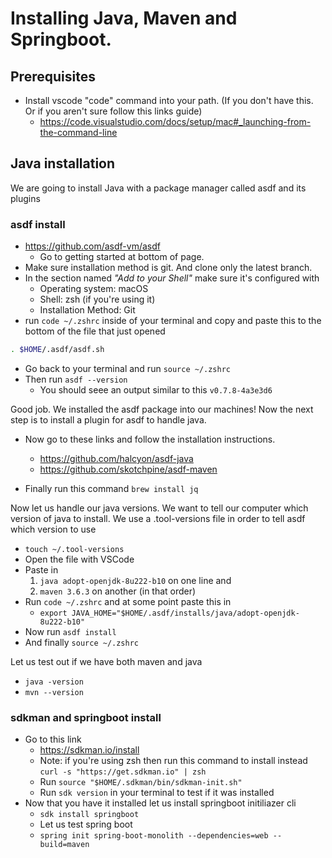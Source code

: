 # Installing Java, Maven and Springboot.

## Prerequisites
* Install vscode "code" command into your path. (If you don't have this. Or if you aren't sure follow this links guide)
    * https://code.visualstudio.com/docs/setup/mac#_launching-from-the-command-line

## Java installation
We are going to install Java with a package manager called asdf and its plugins

### asdf install
* https://github.com/asdf-vm/asdf
    * Go to getting started at bottom of page.
* Make sure installation method is git. And clone only the latest branch.
* In the section named *_"Add to your Shell"_* make sure it's configured with
    * Operating system: macOS
    * Shell: zsh (if you're using it)
    * Installation Method: Git
* run ```code ~/.zshrc``` inside of your terminal and copy and paste this to the bottom of the file that just opened
```zsh
. $HOME/.asdf/asdf.sh
```
* Go back to your terminal and run ```source ~/.zshrc```
* Then run ```asdf --version```
    * You should seee an output similar to this ```v0.7.8-4a3e3d6```

Good job. We installed the asdf package into our machines! Now the next step is to install a plugin for asdf to handle java.

* Now go to these links and follow the installation instructions.
    * https://github.com/halcyon/asdf-java
    * https://github.com/skotchpine/asdf-maven

* Finally run this command ```brew install jq```

Now let us handle our java versions.
We want to tell our computer which version of java to install. We use a .tool-versions file in order to tell asdf which version to use
* ```touch ~/.tool-versions```
* Open the file with VSCode
* Paste in 
    1) ```java adopt-openjdk-8u222-b10``` on one line and 
    2) ```maven 3.6.3``` on another (in that order)
* Run ```code ~/.zshrc``` and at some point paste this in
    * ```export JAVA_HOME="$HOME/.asdf/installs/java/adopt-openjdk-8u222-b10"```
* Now run ```asdf install```
* And finally ```source ~/.zshrc```

Let us test out if we have both maven and java
* ```java -version```
* ```mvn --version```

### sdkman and springboot install
* Go to this link
    * https://sdkman.io/install
    * Note: if you're using zsh then run this command to install instead ```curl -s "https://get.sdkman.io" | zsh```
    * Run ```source "$HOME/.sdkman/bin/sdkman-init.sh"```
    * Run ```sdk version``` in your terminal to test if it was installed
* Now that you have it installed let us install springboot initiliazer cli
    * ```sdk install springboot```
    * Let us test spring boot
    * ```spring init spring-boot-monolith --dependencies=web --build=maven```